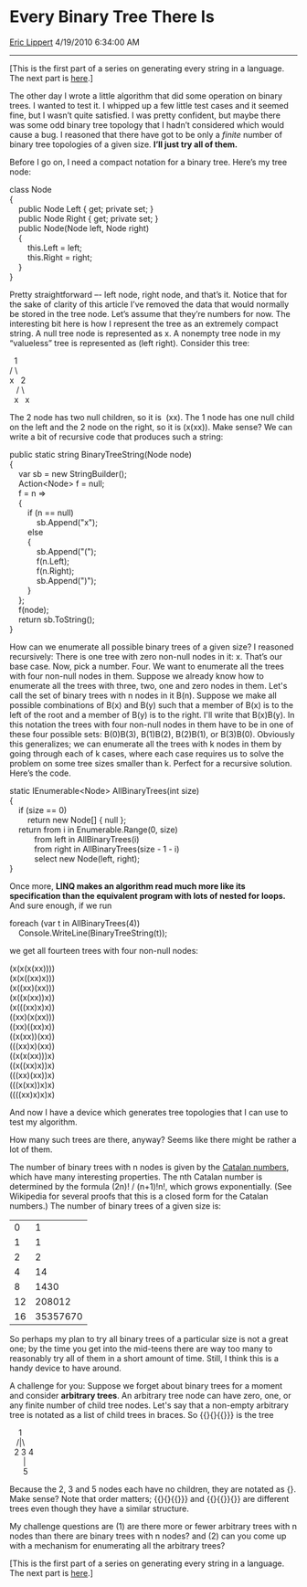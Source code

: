 # Every Binary Tree There Is

[Eric Lippert](https://social.msdn.microsoft.com/profile/Eric%20Lippert) 4/19/2010 6:34:00 AM

-----

\[This is the first part of a series on generating every string in a language. The next part is [here](http://blogs.msdn.com/b/ericlippert/archive/2010/04/22/every-tree-there-is.aspx).\]

The other day I wrote a little algorithm that did some operation on binary trees. I wanted to test it. I whipped up a few little test cases and it seemed fine, but I wasn’t quite satisfied. I was pretty confident, but maybe there was some odd binary tree topology that I hadn’t considered which would cause a bug. I reasoned that there have got to be only a *finite* number of binary tree topologies of a given size. **I’ll just try all of them.**

Before I go on, I need a compact notation for a binary tree. Here’s my tree node:

 

class Node  
{  
    public Node Left { get; private set; }  
    public Node Right { get; private set; }  
    public Node(Node left, Node right)  
    {  
        this.Left = left;  
        this.Right = right;  
    }  
}

Pretty straightforward –- left node, right node, and that’s it. Notice that for the sake of clarity of this article I’ve removed the data that would normally be stored in the tree node. Let’s assume that they’re numbers for now. The interesting bit here is how I represent the tree as an extremely compact string. A null tree node is represented as x. A nonempty tree node in my “valueless” tree is represented as (left right). Consider this tree:  

  1  
/ \\  
x   2  
   / \\  
  x   x

The 2 node has two null children, so it is  (xx). The 1 node has one null child on the left and the 2 node on the right, so it is (x(xx)). Make sense? We can write a bit of recursive code that produces such a string:  

public static string BinaryTreeString(Node node)  
{  
    var sb = new StringBuilder();  
    Action\<Node\> f = null;  
    f = n =\>  
    {  
        if (n == null)  
            sb.Append("x");  
        else  
        {  
            sb.Append("(");  
            f(n.Left);  
            f(n.Right);  
            sb.Append(")");  
        }  
    };  
    f(node);  
    return sb.ToString();  
}

How can we enumerate all possible binary trees of a given size? I reasoned recursively: There is one tree with zero non-null nodes in it: x. That’s our base case. Now, pick a number. Four. We want to enumerate all the trees with four non-null nodes in them. Suppose we already know how to enumerate all the trees with three, two, one and zero nodes in them. Let's call the set of binary trees with n nodes in it B(n). Suppose we make all possible combinations of B(x) and B(y) such that a member of B(x) is to the left of the root and a member of B(y) is to the right. I'll write that B(x)B(y). In this notation the trees with four non-null nodes in them have to be in one of these four possible sets: B(0)B(3), B(1)B(2), B(2)B(1), or B(3)B(0). Obviously this generalizes; we can enumerate all the trees with k nodes in them by going through each of k cases, where each case requires us to solve the problem on some tree sizes smaller than k. Perfect for a recursive solution. Here’s the code.  

static IEnumerable\<Node\> AllBinaryTrees(int size)  
{  
    if (size == 0)  
        return new Node\[\] { null };  
    return from i in Enumerable.Range(0, size)  
           from left in AllBinaryTrees(i)  
           from right in AllBinaryTrees(size - 1 - i)  
           select new Node(left, right);  
}

Once more, **LINQ makes an algorithm read much more like its specification than the equivalent program with lots of nested for loops.** And sure enough, if we run  

foreach (var t in AllBinaryTrees(4))  
    Console.WriteLine(BinaryTreeString(t));

we get all fourteen trees with four non-null nodes:

 

(x(x(x(xx))))  
(x(x((xx)x)))  
(x((xx)(xx)))  
(x((x(xx))x))  
(x(((xx)x)x))  
((xx)(x(xx)))  
((xx)((xx)x))  
((x(xx))(xx))  
(((xx)x)(xx))  
((x(x(xx)))x)  
((x((xx)x))x)  
(((xx)(xx))x)  
(((x(xx))x)x)  
((((xx)x)x)x)

And now I have a device which generates tree topologies that I can use to test my algorithm.

How many such trees are there, anyway? Seems like there might be rather a lot of them.

The number of binary trees with n nodes is given by the [Catalan numbers](http://en.wikipedia.org/wiki/Catalan_number), which have many interesting properties. The nth Catalan number is determined by the formula (2n)\! / (n+1)\!n\!, which grows exponentially. (See Wikipedia for several proofs that this is a closed form for the Catalan numbers.) The number of binary trees of a given size is:

<table>
<tbody>
<tr class="odd">
<td>0</td>
<td>1</td>
</tr>
<tr class="even">
<td>1</td>
<td>1</td>
</tr>
<tr class="odd">
<td>2</td>
<td>2</td>
</tr>
<tr class="even">
<td>4</td>
<td>14</td>
</tr>
<tr class="odd">
<td>8</td>
<td>1430</td>
</tr>
<tr class="even">
<td>12</td>
<td>208012</td>
</tr>
<tr class="odd">
<td>16</td>
<td>35357670</td>
</tr>
</tbody>
</table>

So perhaps my plan to try all binary trees of a particular size is not a great one; by the time you get into the mid-teens there are way too many to reasonably try all of them in a short amount of time. Still, I think this is a handy device to have around.

A challenge for you: Suppose we forget about binary trees for a moment and consider **arbitrary trees**. An arbitrary tree node can have zero, one, or any finite number of child tree nodes. Let's say that a non-empty arbitrary tree is notated as a list of child trees in braces. So {{}{}{{}}} is the tree

 

    1  
   /|\\  
  2 3 4  
      |  
      5

Because the 2, 3 and 5 nodes each have no children, they are notated as {}. Make sense? Note that order matters; {{}{}{{}}} and {{}{{}}{}} are different trees even though they have a similar structure.

My challenge questions are (1) are there more or fewer arbitrary trees with n nodes than there are binary trees with n nodes? and (2) can you come up with a mechanism for enumerating all the arbitrary trees?

\[This is the first part of a series on generating every string in a language. The next part is [here](http://blogs.msdn.com/b/ericlippert/archive/2010/04/22/every-tree-there-is.aspx).\]

